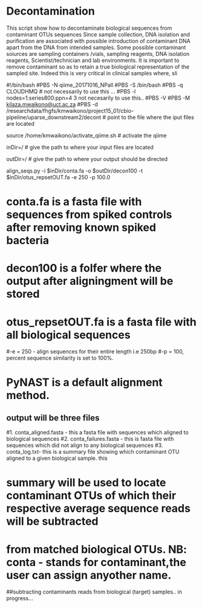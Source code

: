 # Decontamination
This script show how to decontaminate biological sequences from contaminant OTUs sequences
Since sample collection, DNA isolation and purification are associated with possible introduction of contaminant DNA apart from the DNA from intended samples. Some possible contaminant soiurces are sampling containers /vials, sampling reagents, DNA isolation reagents, Scientist/technician and lab environments. It is important to remove contaminant so as to retain a true biological representation of the sampled site. Indeed this is very critical in clinical samples where, sli


#!/bin/bash
#PBS -N qiime_20171016_NPall
#PBS -S /bin/bash
#PBS -q CLOUDHMQ # not necessarily to use this ...
#PBS -l nodes=1:series800:ppn=4 3 not necesarily to use this..
#PBS -V
#PBS -M kilaza.mwaikono@uct.ac.za
#PBS -d /researchdata/fhgfs/kmwaikono/project15_01/cbio-pipeline/uparse_downstream2/decont # point to the file where the iput files are located

source /home/kmwaikono/activate_qiime.sh # activate the qiime

inDir=/  # give the path to where your input files are located

outDir=/ # give the path to where your output should be directed


align_seqs.py -i $inDir/conta.fa -o $outDir/decon100 -t $inDir/otus_repsetOUT.fa -e 250 -p 100.0

# conta.fa is a fasta file with sequences from spiked controls after removing known spiked bacteria
# decon100 is a  folfer where the output after aligningment will be stored
# otus_repsetOUT.fa is a fasta file with all biological sequences
#-e = 250  - align sequences for their entire length i.e 250bp
#-p = 100, percent sequence similarity is set to 100%.
# PyNAST is a default alignment method.

## output will be three files
#1. conta_aligned.fasta - this a fasta file with sequences which aligned to biological sequences
#2. conta_failures.fasta - this is fasta file with sequences which did not align to any biological sequences
#3. conta_log.txt- this is a summary file showing which contaminant OTU aligned to a given biological sample. this
# summary will be used to locate contaminant OTUs of which their respective average sequence reads will be subtracted
# from matched biological OTUs. NB: conta - stands for contaminant,the user can assign anyother name.

##subtracting contaminants reads from biological (target) samples.. in progress...

